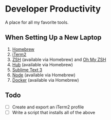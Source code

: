 # Developer Productivity

A place for all my favorite tools.

## When Setting Up a New Laptop

1. [Homebrew](https://brew.sh/)
2. [iTerm2](https://www.iterm2.com/)
3. [ZSH](https://github.com/robbyrussell/oh-my-zsh/wiki/Installing-ZSH#macos) (available via Homebrew) and [Oh My ZSH](https://github.com/robbyrussell/oh-my-zsh#basic-installation)
4. [Hub](https://hub.github.com/) (available via Homebrew)
5. [Sublime Text 3](https://www.sublimetext.com/3)
6. [Node](https://nodejs.org/en/) (available via Homebrew)
7. [Docker](https://www.docker.com/docker-mac) (available via Homebrew)

## Todo

- [ ] Create and export an iTerm2 profile
- [ ] Write a script that installs all of the above
